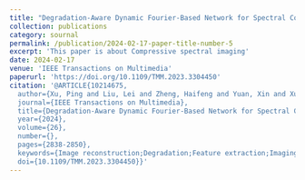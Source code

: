 ```yaml
---
title: "Degradation-Aware Dynamic Fourier-Based Network for Spectral Compressive Imaging"
collection: publications
category: sournal
permalink: /publication/2024-02-17-paper-title-number-5
excerpt: 'This paper is about Compressive spectral imaging'
date: 2024-02-17
venue: 'IEEE Transactions on Multimedia'
paperurl: 'https://doi.org/10.1109/TMM.2023.3304450'
citation: '@ARTICLE{10214675,
  author={Xu, Ping and Liu, Lei and Zheng, Haifeng and Yuan, Xin and Xu, Chen and Xue, Lingyun},
  journal={IEEE Transactions on Multimedia}, 
  title={Degradation-Aware Dynamic Fourier-Based Network for Spectral Compressive Imaging}, 
  year={2024},
  volume={26},
  number={},
  pages={2838-2850},
  keywords={Image reconstruction;Degradation;Feature extraction;Imaging;Mathematical models;Heuristic algorithms;Convolution;Deep learning;fourier transform;hyperspectral images;snapshot compressive imaging},
  doi={10.1109/TMM.2023.3304450}}'
---
```

